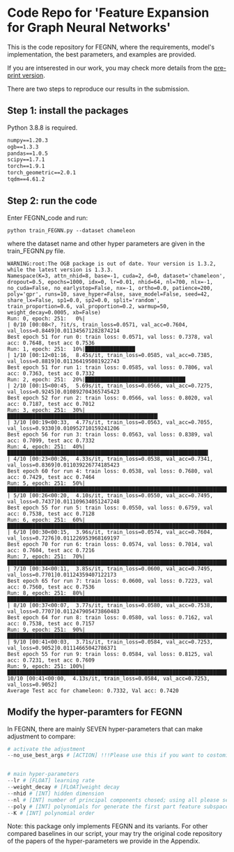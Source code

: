 # Code Repo for 'Feature Expansion for Graph Neural Networks'
This is the code repository for FEGNN, where the requirements, model's implementation, the best parameters, and examples are provided. 

If you are intserested in our work, you may check more details from the [pre-print version](https://arxiv.org/pdf/2305.06142.pdf).

There are two steps to reproduce our results in the submission.

## Step 1: install the packages
Python 3.8.8 is required.
```txt
numpy==1.20.3
ogb==1.3.3
pandas==1.0.5
scipy==1.7.1
torch==1.9.1
torch_geometric==2.0.1
tqdm==4.61.2
```

## Step 2: run the code
Enter FEGNN_code and run: 
```
python train_FEGNN.py --dataset chameleon
```
where the dataset name and other hyper parameters are given in the train_FEGNN.py file.
```
WARNING:root:The OGB package is out of date. Your version is 1.3.2, while the latest version is 1.3.3.
Namespace(K=3, attn_nhid=8, base=-1, cuda=2, d=0, dataset='chameleon', dropout=0.5, epochs=1000, idx=0, lr=0.01, nhid=64, nl=700, nlx=-1, no_cuda=False, no_earlystop=False, nx=-1, ortho=0.0, patience=200, poly='gpr', runs=10, save_hyper=False, save_model=False, seed=42, share_lx=False, sp1=0.0, sp2=0.0, split='random', train_proportion=0.6, val_proportion=0.2, warmup=50, weight_decay=0.0005, xb=False)
Run: 0, epoch: 251:   0%|                                                                                                                                                                         | 0/10 [00:08<?, ?it/s, train_loss=0.0571, val_acc=0.7604, val_loss=0.8449]0.011345671282874214
Best epoch 51 for run 0: train loss: 0.0571, val loss: 0.7378, val acc: 0.7648, test acc 0.7536
Run: 1, epoch: 251:  10%|████████████████                                                                                                                                                 | 1/10 [00:12<01:16,  8.45s/it, train_loss=0.0585, val_acc=0.7385, val_loss=0.8819]0.011364195081922743
Best epoch 51 for run 1: train loss: 0.0585, val loss: 0.7806, val acc: 0.7363, test acc 0.7332
Run: 2, epoch: 251:  20%|████████████████████████████████▏                                                                                                                                | 2/10 [00:15<00:45,  5.69s/it, train_loss=0.0566, val_acc=0.7275, val_loss=0.9245]0.010892704365745423
Best epoch 52 for run 2: train loss: 0.0566, val loss: 0.8020, val acc: 0.7187, test acc 0.7012
Run: 3, epoch: 251:  30%|████████████████████████████████████████████████▎                                                                                                                | 3/10 [00:19<00:33,  4.77s/it, train_loss=0.0563, val_acc=0.7055, val_loss=0.9330]0.010952710159241206
Best epoch 56 for run 3: train loss: 0.0563, val loss: 0.8389, val acc: 0.7099, test acc 0.7332
Run: 4, epoch: 251:  40%|████████████████████████████████████████████████████████████████▍                                                                                                | 4/10 [00:23<00:26,  4.33s/it, train_loss=0.0538, val_acc=0.7341, val_loss=0.8369]0.011039226774185423
Best epoch 60 for run 4: train loss: 0.0538, val loss: 0.7680, val acc: 0.7429, test acc 0.7464
Run: 5, epoch: 251:  50%|████████████████████████████████████████████████████████████████████████████████▌                                                                                | 5/10 [00:26<00:20,  4.10s/it, train_loss=0.0550, val_acc=0.7495, val_loss=0.7437]0.011109634051247248
Best epoch 55 for run 5: train loss: 0.0550, val loss: 0.6759, val acc: 0.7538, test acc 0.7128
Run: 6, epoch: 251:  60%|████████████████████████████████████████████████████████████████████████████████████████████████▌                                                                | 6/10 [00:30<00:15,  3.96s/it, train_loss=0.0574, val_acc=0.7604, val_loss=0.7276]0.011226953968169197
Best epoch 70 for run 6: train loss: 0.0574, val loss: 0.7014, val acc: 0.7604, test acc 0.7216
Run: 7, epoch: 251:  70%|████████████████████████████████████████████████████████████████████████████████████████████████████████████████▋                                                | 7/10 [00:34<00:11,  3.85s/it, train_loss=0.0600, val_acc=0.7495, val_loss=0.7701]0.01124359407122173
Best epoch 65 for run 7: train loss: 0.0600, val loss: 0.7223, val acc: 0.7560, test acc 0.7536
Run: 8, epoch: 251:  80%|████████████████████████████████████████████████████████████████████████████████████████████████████████████████████████████████▊                                | 8/10 [00:37<00:07,  3.77s/it, train_loss=0.0580, val_acc=0.7538, val_loss=0.7707]0.011247905473860483
Best epoch 64 for run 8: train loss: 0.0580, val loss: 0.7162, val acc: 0.7538, test acc 0.7157
Run: 9, epoch: 251:  90%|████████████████████████████████████████████████████████████████████████████████████████████████████████████████████████████████████████████████▉                | 9/10 [00:41<00:03,  3.71s/it, train_loss=0.0584, val_acc=0.7253, val_loss=0.9052]0.01114665042786371
Best epoch 55 for run 9: train loss: 0.0584, val loss: 0.8125, val acc: 0.7231, test acc 0.7609
Run: 9, epoch: 251: 100%|████████████████████████████████████████████████████████████████████████████████████████████████████████████████████████████████████████████████████████████████| 10/10 [00:41<00:00,  4.13s/it, train_loss=0.0584, val_acc=0.7253, val_loss=0.9052]
Average Test acc for chameleon: 0.7332, Val acc: 0.7420
```

## Modify the hyper-paramters for FEGNN

In FEGNN, there are mainly SEVEN hyper-parameters that can make adjustment to compare:

``` python
# activate the adjustment
--no_use_best_args # [ACTION] !!!Please use this if you want to costomize the hyper-parameters, or only the saved params (best for FE-GNN) in FEGNN_params.csv can be used. This argument will undo the function 'set_best_train_args()' from utils.py


# main hyper-parameters
--lr # [FLOAT] learning rate
--weight_decay # [FLOAT]weight decay
--nhid # [INT] hidden dimension
--nl # [INT] number of principal components chosed; using all please set to -1, using none of them set to 0
--poly # [INT] polynomials for generate the first part feature subspaces, NOT THE COMPARED BASELINE!!
--K # [INT] polynomial order
```


Note: this package only implements FEGNN and its variants. For other compared baselines in our script, your may try the original code repository of the papers of the hyper-parameters we provide in the Appendix.

<!-- The code of the addictively added experiments will be sooning appended. Thanks! -->